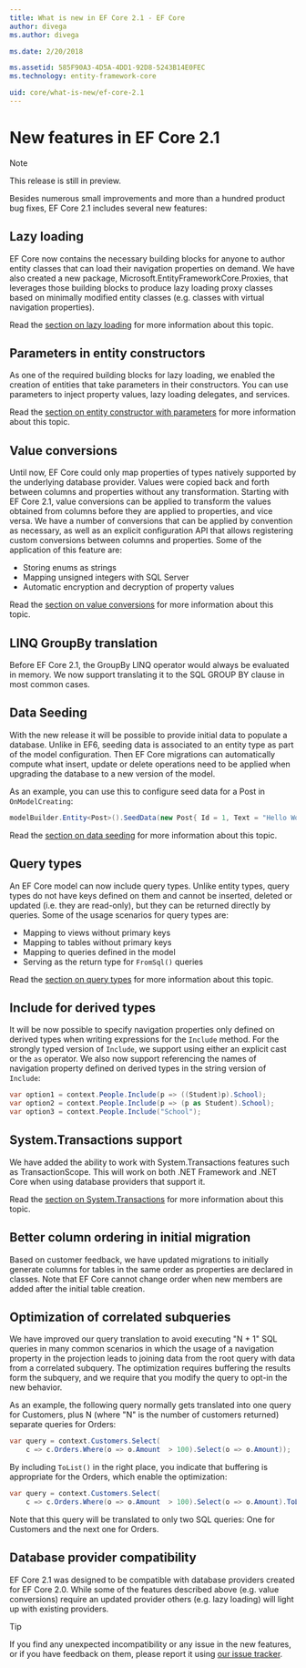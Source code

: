 ```yaml
---
title: What is new in EF Core 2.1 - EF Core
author: divega
ms.author: divega

ms.date: 2/20/2018

ms.assetid: 585F90A3-4D5A-4DD1-92D8-5243B14E0FEC
ms.technology: entity-framework-core

uid: core/what-is-new/ef-core-2.1
---
```


# New features in EF Core 2.1
> [!NOTE]  
> This release is still in preview.

Besides numerous small improvements and more than a hundred product bug fixes, EF Core 2.1 includes several new features:

## Lazy loading
EF Core now contains the necessary building blocks for anyone to author entity classes that can load their navigation properties on demand. We have also created a new package, Microsoft.EntityFrameworkCore.Proxies, that leverages those building blocks to produce lazy loading proxy classes based on minimally modified entity classes (e.g. classes with virtual navigation properties).

Read the [section on lazy loading](xref:core/querying/related-data#lazy-loading) for more information about this topic.

## Parameters in entity constructors
As one of the required building blocks for lazy loading, we enabled the creation of entities that take parameters in their constructors. You can use parameters to inject property values, lazy loading delegates, and services.

Read the [section on entity constructor with parameters](xref:core/modeling/constructors) for more information about this topic.

## Value conversions
Until now, EF Core could only map properties of types natively supported by the underlying database provider. Values were copied back and forth between columns and properties without any transformation. Starting with EF Core 2.1, value conversions can be applied to transform the values obtained from columns before they are applied to properties, and vice versa. We have a number of conversions that can be applied by convention as necessary, as well as an explicit configuration API that allows registering custom conversions between columns and properties. Some of the application of this feature are:

- Storing enums as strings
- Mapping unsigned integers with SQL Server
- Automatic encryption and decryption of property values

Read the [section on value conversions](xref:core/modeling/value-conversions) for more information about this topic.  

## LINQ GroupBy translation
Before EF Core 2.1, the GroupBy LINQ operator would always be evaluated in memory. We now support translating it to the SQL GROUP BY clause in most common cases.

## Data Seeding
With the new release it will be possible to provide initial data to populate a database. Unlike in EF6, seeding data is associated to an entity type as part of the model configuration. Then EF Core migrations can automatically compute what insert, update or delete operations need to be applied when upgrading the database to a new version of the model.

As an example, you can use this to configure seed data for a Post in `OnModelCreating`:

``` csharp
modelBuilder.Entity<Post>().SeedData(new Post{ Id = 1, Text = "Hello World!" });
```

Read the [section on data seeding](xref:core/modeling/data-seeding) for more information about this topic.  

## Query types
An EF Core model can now include query types. Unlike entity types, query types do not have keys defined on them and cannot be inserted, deleted or updated (i.e. they are read-only), but they can be returned directly by queries. Some of the usage scenarios for query types are:

- Mapping to views without primary keys
- Mapping to tables without primary keys
- Mapping to queries defined in the model
- Serving as the return type for `FromSql()` queries

Read the [section on query types](xref:core/modeling/query-types) for more information about this topic.

## Include for derived types
It will be now possible to specify navigation properties only defined on derived types when writing expressions for the `Include` method. For the strongly typed version of `Include`, we support using either an explicit cast or the `as` operator. We also now support referencing the names of navigation property defined on derived types in the string version of `Include`:

``` csharp
var option1 = context.People.Include(p => ((Student)p).School);
var option2 = context.People.Include(p => (p as Student).School);
var option3 = context.People.Include("School");
```

## System.Transactions support
We have added the ability to work with System.Transactions features such as TransactionScope. This will work on both .NET Framework and .NET Core when using database providers that support it.

Read the [section on System.Transactions](xref:core/saving/transactions#using-systemtransactions) for more information about this topic.

## Better column ordering in initial migration
Based on customer feedback, we have updated migrations to initially generate columns for tables in the same order as properties are declared in classes. Note that EF Core cannot change order when new members are added after the initial table creation.

## Optimization of correlated subqueries
We have improved our query translation to avoid executing "N + 1" SQL queries in many common scenarios in which the usage of a navigation property in the projection leads to joining data from the root query with data from a correlated subquery. The optimization requires buffering the results form the subquery, and we require that you modify the query to opt-in the new behavior.

As an example, the following query normally gets translated into one query for Customers, plus N (where "N" is the number of customers returned) separate queries for Orders:

``` csharp
var query = context.Customers.Select(
    c => c.Orders.Where(o => o.Amount  > 100).Select(o => o.Amount));
```

By including `ToList()` in the right place, you indicate that buffering is appropriate for the Orders, which enable the optimization:

``` csharp
var query = context.Customers.Select(
    c => c.Orders.Where(o => o.Amount  > 100).Select(o => o.Amount).ToList());
```

Note that this query will be translated to only two SQL queries: One for Customers and the next one for Orders.

## Database provider compatibility

EF Core 2.1 was designed to be compatible with database providers created for EF Core 2.0. While some of the features described above (e.g. value conversions) require an updated provider others (e.g. lazy loading) will light up with existing providers.

> [!TIP]
> If you find any unexpected incompatibility or any issue in the new features, or if you have feedback on them, please report it using [our issue tracker](https://github.com/aspnet/EntityFrameworkCore/issues/new).
